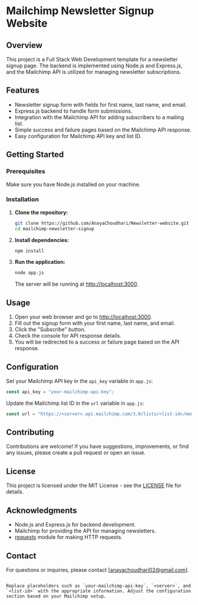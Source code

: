 
# Mailchimp Newsletter Signup Website

## Overview

This project is a Full Stack Web Development template for a newsletter signup page. The backend is implemented using Node.js and Express.js, and the Mailchimp API is utilized for managing newsletter subscriptions.

## Features

- Newsletter signup form with fields for first name, last name, and email.
- Express.js backend to handle form submissions.
- Integration with the Mailchimp API for adding subscribers to a mailing list.
- Simple success and failure pages based on the Mailchimp API response.
- Easy configuration for Mailchimp API key and list ID.

## Getting Started

### Prerequisites

Make sure you have Node.js installed on your machine.

### Installation

1. **Clone the repository:**

   ```bash
   git clone https://github.com/AnayaChoudhari/Newsletter-website.git
   cd mailchimp-newsletter-signup
   ```

2. **Install dependencies:**

   ```bash
   npm install
   ```

3. **Run the application:**

   ```bash
   node app.js
   ```

   The server will be running at [http://localhost:3000](http://localhost:3000).

## Usage

1. Open your web browser and go to [http://localhost:3000](http://localhost:3000).
2. Fill out the signup form with your first name, last name, and email.
3. Click the "Subscribe" button.
4. Check the console for API response details.
5. You will be redirected to a success or failure page based on the API response.

## Configuration

Set your Mailchimp API key in the `api_key` variable in `app.js`:

```javascript
const api_key = "your-mailchimp-api-key";
```

Update the Mailchimp list ID in the `url` variable in `app.js`:

```javascript
const url = "https://<server>.api.mailchimp.com/3.0/lists/<list-id>/members";
```

## Contributing

Contributions are welcome! If you have suggestions, improvements, or find any issues, please create a pull request or open an issue.

## License

This project is licensed under the MIT License - see the [LICENSE](LICENSE) file for details.

## Acknowledgments

- Node.js and Express.js for backend development.
- Mailchimp for providing the API for managing newsletters.
- [requests](https://www.npmjs.com/package/requests) module for making HTTP requests.

## Contact

For questions or inquiries, please contact [anayachoudhari02@gmail.com].

```

Replace placeholders such as `your-mailchimp-api-key`, `<server>`, and `<list-id>` with the appropriate information. Adjust the configuration section based on your Mailchimp setup.

